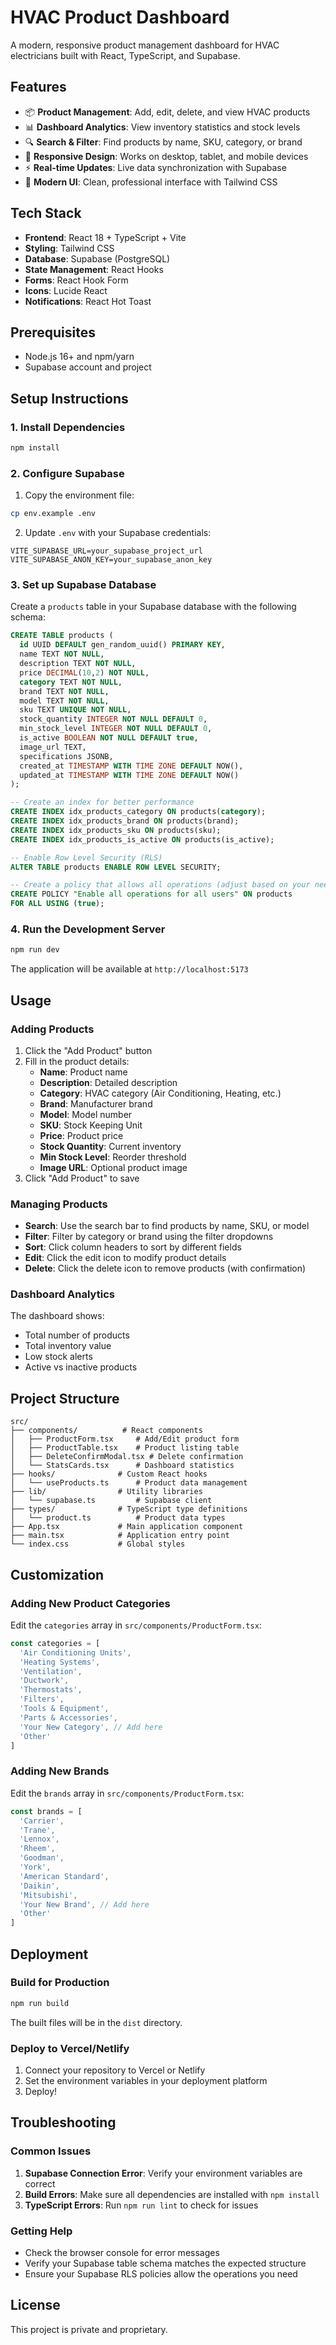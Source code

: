 # HVAC Product Dashboard

A modern, responsive product management dashboard for HVAC electricians built with React, TypeScript, and Supabase.

## Features

- 📦 **Product Management**: Add, edit, delete, and view HVAC products
- 📊 **Dashboard Analytics**: View inventory statistics and stock levels
- 🔍 **Search & Filter**: Find products by name, SKU, category, or brand
- 📱 **Responsive Design**: Works on desktop, tablet, and mobile devices
- ⚡ **Real-time Updates**: Live data synchronization with Supabase
- 🎨 **Modern UI**: Clean, professional interface with Tailwind CSS

## Tech Stack

- **Frontend**: React 18 + TypeScript + Vite
- **Styling**: Tailwind CSS
- **Database**: Supabase (PostgreSQL)
- **State Management**: React Hooks
- **Forms**: React Hook Form
- **Icons**: Lucide React
- **Notifications**: React Hot Toast

## Prerequisites

- Node.js 16+ and npm/yarn
- Supabase account and project

## Setup Instructions

### 1. Install Dependencies

```bash
npm install
```

### 2. Configure Supabase

1. Copy the environment file:
```bash
cp env.example .env
```

2. Update `.env` with your Supabase credentials:
```env
VITE_SUPABASE_URL=your_supabase_project_url
VITE_SUPABASE_ANON_KEY=your_supabase_anon_key
```

### 3. Set up Supabase Database

Create a `products` table in your Supabase database with the following schema:

```sql
CREATE TABLE products (
  id UUID DEFAULT gen_random_uuid() PRIMARY KEY,
  name TEXT NOT NULL,
  description TEXT NOT NULL,
  price DECIMAL(10,2) NOT NULL,
  category TEXT NOT NULL,
  brand TEXT NOT NULL,
  model TEXT NOT NULL,
  sku TEXT UNIQUE NOT NULL,
  stock_quantity INTEGER NOT NULL DEFAULT 0,
  min_stock_level INTEGER NOT NULL DEFAULT 0,
  is_active BOOLEAN NOT NULL DEFAULT true,
  image_url TEXT,
  specifications JSONB,
  created_at TIMESTAMP WITH TIME ZONE DEFAULT NOW(),
  updated_at TIMESTAMP WITH TIME ZONE DEFAULT NOW()
);

-- Create an index for better performance
CREATE INDEX idx_products_category ON products(category);
CREATE INDEX idx_products_brand ON products(brand);
CREATE INDEX idx_products_sku ON products(sku);
CREATE INDEX idx_products_is_active ON products(is_active);

-- Enable Row Level Security (RLS)
ALTER TABLE products ENABLE ROW LEVEL SECURITY;

-- Create a policy that allows all operations (adjust based on your needs)
CREATE POLICY "Enable all operations for all users" ON products
FOR ALL USING (true);
```

### 4. Run the Development Server

```bash
npm run dev
```

The application will be available at `http://localhost:5173`

## Usage

### Adding Products

1. Click the "Add Product" button
2. Fill in the product details:
   - **Name**: Product name
   - **Description**: Detailed description
   - **Category**: HVAC category (Air Conditioning, Heating, etc.)
   - **Brand**: Manufacturer brand
   - **Model**: Model number
   - **SKU**: Stock Keeping Unit
   - **Price**: Product price
   - **Stock Quantity**: Current inventory
   - **Min Stock Level**: Reorder threshold
   - **Image URL**: Optional product image
3. Click "Add Product" to save

### Managing Products

- **Search**: Use the search bar to find products by name, SKU, or model
- **Filter**: Filter by category or brand using the filter dropdowns
- **Sort**: Click column headers to sort by different fields
- **Edit**: Click the edit icon to modify product details
- **Delete**: Click the delete icon to remove products (with confirmation)

### Dashboard Analytics

The dashboard shows:
- Total number of products
- Total inventory value
- Low stock alerts
- Active vs inactive products

## Project Structure

```
src/
├── components/          # React components
│   ├── ProductForm.tsx     # Add/Edit product form
│   ├── ProductTable.tsx    # Product listing table
│   ├── DeleteConfirmModal.tsx # Delete confirmation
│   └── StatsCards.tsx      # Dashboard statistics
├── hooks/              # Custom React hooks
│   └── useProducts.ts      # Product data management
├── lib/                # Utility libraries
│   └── supabase.ts         # Supabase client
├── types/              # TypeScript type definitions
│   └── product.ts          # Product data types
├── App.tsx             # Main application component
├── main.tsx            # Application entry point
└── index.css           # Global styles
```

## Customization

### Adding New Product Categories

Edit the `categories` array in `src/components/ProductForm.tsx`:

```typescript
const categories = [
  'Air Conditioning Units',
  'Heating Systems',
  'Ventilation',
  'Ductwork',
  'Thermostats',
  'Filters',
  'Tools & Equipment',
  'Parts & Accessories',
  'Your New Category', // Add here
  'Other'
]
```

### Adding New Brands

Edit the `brands` array in `src/components/ProductForm.tsx`:

```typescript
const brands = [
  'Carrier',
  'Trane',
  'Lennox',
  'Rheem',
  'Goodman',
  'York',
  'American Standard',
  'Daikin',
  'Mitsubishi',
  'Your New Brand', // Add here
  'Other'
]
```

## Deployment

### Build for Production

```bash
npm run build
```

The built files will be in the `dist` directory.

### Deploy to Vercel/Netlify

1. Connect your repository to Vercel or Netlify
2. Set the environment variables in your deployment platform
3. Deploy!

## Troubleshooting

### Common Issues

1. **Supabase Connection Error**: Verify your environment variables are correct
2. **Build Errors**: Make sure all dependencies are installed with `npm install`
3. **TypeScript Errors**: Run `npm run lint` to check for issues

### Getting Help

- Check the browser console for error messages
- Verify your Supabase table schema matches the expected structure
- Ensure your Supabase RLS policies allow the operations you need

## License

This project is private and proprietary.